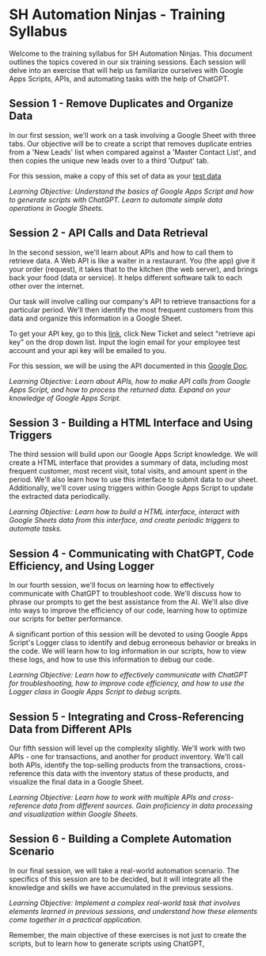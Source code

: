 # SH Automation Ninjas - Training Syllabus

Welcome to the training syllabus for SH Automation Ninjas. This document outlines the topics covered in our six training sessions. Each session will delve into an exercise that will help us familiarize ourselves with Google Apps Scripts, APIs, and automating tasks with the help of ChatGPT.

## Session 1 - Remove Duplicates and Organize Data

In our first session, we'll work on a task involving a Google Sheet with three tabs. Our objective will be to create a script that removes duplicate entries from a 'New Leads' list when compared against a 'Master Contact List', and then copies the unique new leads over to a third 'Output' tab.

For this session, make a copy of this set of data as your [test data](https://docs.google.com/spreadsheets/d/1EBSwlbsk6yZd100NH0e4wpd4o07ZELXYLTMrYDv9reY/edit#gid=1552392585)

*Learning Objective: Understand the basics of Google Apps Script and how to generate scripts with ChatGPT. Learn to automate simple data operations in Google Sheets.*

## Session 2 - API Calls and Data Retrieval

In the second session, we'll learn about APIs and how to call them to retrieve data. A Web API is like a waiter in a restaurant. You (the app) give it your order (request), it takes that to the kitchen (the web server), and brings back your food (data or service). It helps different software talk to each other over the internet.

Our task will involve calling our company's API to retrieve transactions for a particular period. We'll then identify the most frequent customers from this data and organize this information in a Google Sheet.

To get your API key, go to this [link](https://internal.shub.us/), click New Ticket and select "retrieve api key" on the drop down list. Input the login email for your employee test account and your api key will be emailed to you. 

For this session, we will be using the API documented in this [Google Doc](https://docs.google.com/document/d/1gVGpmTB-8m_VfrcUY1LxRu7KTkk2Duxi5ltRyJyHNhE/edit).

*Learning Objective: Learn about APIs, how to make API calls from Google Apps Script, and how to process the returned data. Expand on your knowledge of Google Apps Script.*

## Session 3 - Building a HTML Interface and Using Triggers

The third session will build upon our Google Apps Script knowledge. We will create a HTML interface that provides a summary of data, including most frequent customer, most recent visit, total visits, and amount spent in the period. We'll also learn how to use this interface to submit data to our sheet. Additionally, we'll cover using triggers within Google Apps Script to update the extracted data periodically.

*Learning Objective: Learn how to build a HTML interface, interact with Google Sheets data from this interface, and create periodic triggers to automate tasks.*

## Session 4 - Communicating with ChatGPT, Code Efficiency, and Using Logger

In our fourth session, we'll focus on learning how to effectively communicate with ChatGPT to troubleshoot code. We'll discuss how to phrase our prompts to get the best assistance from the AI. We'll also dive into ways to improve the efficiency of our code, learning how to optimize our scripts for better performance.

A significant portion of this session will be devoted to using Google Apps Script's Logger class to identify and debug erroneous behavior or breaks in the code. We will learn how to log information in our scripts, how to view these logs, and how to use this information to debug our code.

*Learning Objective: Learn how to effectively communicate with ChatGPT for troubleshooting, how to improve code efficiency, and how to use the Logger class in Google Apps Script to debug scripts.*

## Session 5 - Integrating and Cross-Referencing Data from Different APIs

Our fifth session will level up the complexity slightly. We'll work with two APIs - one for transactions, and another for product inventory. We'll call both APIs, identify the top-selling products from the transactions, cross-reference this data with the inventory status of these products, and visualize the final data in a Google Sheet.

*Learning Objective: Learn how to work with multiple APIs and cross-reference data from different sources. Gain proficiency in data processing and visualization within Google Sheets.*

## Session 6 - Building a Complete Automation Scenario

In our final session, we will take a real-world automation scenario. The specifics of this session are to be decided, but it will integrate all the knowledge and skills we have accumulated in the previous sessions. 

*Learning Objective: Implement a complex real-world task that involves elements learned in previous sessions, and understand how these elements come together in a practical application.*

Remember, the main objective of these exercises is not just to create the scripts, but to learn how to generate scripts using ChatGPT,
